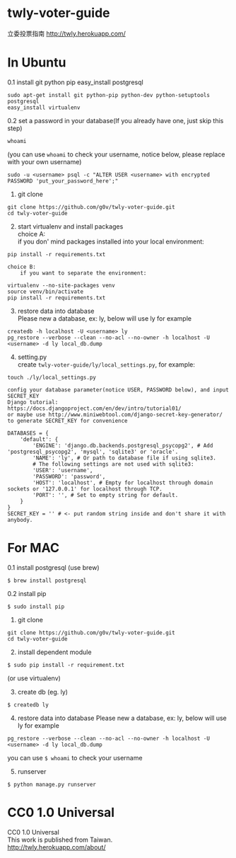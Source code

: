 twly-voter-guide
================

立委投票指南 http://twly.herokuapp.com/     

In Ubuntu
=================
0.1 install git python pip easy_install postgresql         
```
sudo apt-get install git python-pip python-dev python-setuptools postgresql     
easy_install virtualenv
```

0.2 set a password in your database(If you already have one, just skip this step) 

```
whoami
```
(you can use `whoami` to check your username, notice <username> below, please replace with your own username)
```
sudo -u <username> psql -c "ALTER USER <username> with encrypted PASSWORD 'put_your_password_here';"
```

1. git clone
```
git clone https://github.com/g0v/twly-voter-guide.git       
cd twly-voter-guide
```

2. start virtualenv and install packages        
    choice A:       
        if you don' mind packages installed into your local environment:        

```
pip install -r requirements.txt     
```
    choice B:       
        if you want to separate the environment:        
```
virtualenv --no-site-packages venv      
source venv/bin/activate        
pip install -r requirements.txt     
```

3. restore data into database       
    Please new a database, ex: ly, below will use ly for example
```
createdb -h localhost -U <username> ly
pg_restore --verbose --clean --no-acl --no-owner -h localhost -U <username> -d ly local_db.dump
```

4. setting.py  
    create `twly-voter-guide/ly/local_settings.py`, for example:
```
touch ./ly/local_settings.py
```
    config your database parameter(notice USER, PASSWORD below), and input SECRET_KEY              
    Django tutorial: https://docs.djangoproject.com/en/dev/intro/tutorial01/        
    or maybe use http://www.miniwebtool.com/django-secret-key-generator/ to generate SECRET_KEY for convenience				

```
DATABASES = {
    'default': {
        'ENGINE': 'django.db.backends.postgresql_psycopg2', # Add 'postgresql_psycopg2', 'mysql', 'sqlite3' or 'oracle'.
        'NAME': 'ly', # Or path to database file if using sqlite3.
        # The following settings are not used with sqlite3:
        'USER': 'username',
        'PASSWORD': 'password',
        'HOST': 'localhost', # Empty for localhost through domain sockets or '127.0.0.1' for localhost through TCP.
        'PORT': '', # Set to empty string for default.
    }
}
SECRET_KEY = '' # <- put random string inside and don't share it with anybody.
```

For MAC
=================
0.1 install postgresql (use brew)
```
$ brew install postgresql
```
0.2 install pip
```
$ sudo install pip 
```


1. git clone
```
git clone https://github.com/g0v/twly-voter-guide.git       
cd twly-voter-guide
```
2. install dependent module
```
$ sudo pip install -r requirement.txt
```
(or use virtualenv)

3. create db (eg. ly)
```
$ createdb ly
```

4. restore data into database
Please new a database, ex: ly, below will use ly for example
```
pg_restore --verbose --clean --no-acl --no-owner -h localhost -U <username> -d ly local_db.dump
```
you can use `$ whoami` to check your username

5. runserver
```
$ python manage.py runserver
```

CC0 1.0 Universal
=================
CC0 1.0 Universal       
This work is published from Taiwan.     
http://twly.herokuapp.com/about/
